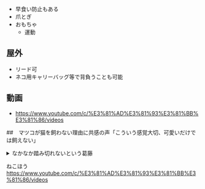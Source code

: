 

  - 早食い防止もある
- 爪とぎ
- おもちゃ
  - 運動


## 屋外

- リード可
- ネコ用キャリーバッグ等で背負うことも可能
## 動画

- https://www.youtube.com/c/%E3%81%AD%E3%81%93%E3%81%BB%E3%81%86/videos


##　マツコが猫を飼わない理由に共感の声「こういう感覚大切、可愛いだけでは飼えない」


<details><summary>なかなか踏み切れないという葛藤</summary><div>

マツコ・デラックスは自身が出演する宅急便のテレビCMで猫と暮らす光景が見られるものの、実際には猫を飼おうかどうしようかと迷っているようだ。  
7月31日放送のテレビ朝日系トークバラエティ番組『マツコ＆有吉 かりそめ天国』で有吉弘行と植物を育てたり動物を飼うことの難しさについて話すなか、  
マツコが猫を飼いたいけどなかなか踏み切れないという葛藤を明かした。  

[この記事の動画を見る](https://japan.techinsight.jp/2020/08/maki08010957.html/2)  

7月25日に放送された『マツコ会議』（日本テレビ系）は、  
自宅では何よりも猫の動画を見ている時間が長いというマツコ・デラックスがYouTubeで猫の動画を配信する飼い主とリモートで交流してご機嫌だった。  
またYouTube「ヤマトグループ 公式チャンネル」で昨年3月4日に公開された『【ヤマト運輸公式】TVCMメイキング映像 | クロネコメンバーズ  
マツコさんがクロネコにメロメロ!?』を見ても、本当に猫好きなことが感じられる。  
31日放送の『かりそめ天国』では有吉弘行と「植物を枯らしてしまうことはあるが、動物を飼って死なせてしまい相性が合わなかったでは済まない」といった話をするなか、  
猫が飼いたいというマツコが「ひとりにさせちゃうわけじゃん」と切り出した。  
それがネックとなって飼うか飼わないか葛藤して、自分のなかで「最後の攻防」を繰り広げているという。  
「猫は1匹でも大丈夫だよ」と経験者は言うが、それでもマツコは仕事や用事で出かけて一日のうち十数時間も猫だけにさせてしまう状況を想像すると  
「私が帰ってから猫と1～2時間ちょろちょろっと遊んで寝るだけじゃん、そのために飼っていいのかって…」と自問していた。  
マツコは毎日のように動画を見るので育て方の知識はあり、自分でシミュレーションしてみると「アタシの生活には落ち度がありすぎて（飼えない）」となるのだが、  
「可愛さだけだったら、とっくに飼っている」というのだ。
そんなマツコの思いに、Twitter上では視聴者から「好きーーーー!!!!　ってなった  
こういう感覚はほんまに大切、可愛いだけでは飼えない」、「マツコさんすごいよ…自分が猫とか飼っちゃいけない理由とかちゃんと考えていらっしゃる」、  
「私も本当に猫を迎えたいけど、私に飼われる猫は不幸なのではと思うととても飼えない…」などの反響があった。  
またマツコが「多頭飼育崩壊」（ペットを多数飼育した飼い主が、不妊去勢手術をしないなど無秩序な飼い方をして飼育困難になること）に触れて「最初は可愛いからと飼って、  
じゃあアタシがそれを防げるかとなると“でもやっぱり”があるのよね」と懸念したところ、  
「マツコありがとう。あなたみたいに人気者で発言力がある人が、こういうことを言ってくれるのは嬉しいです。  
あとは、どうか保護猫のことを話してほしい」という声も寄せられた。
一方では「マツコさんが猫を飼うことに心配しすぎてて心配になるー」と動画で見るような甘えん坊な猫ばかりでなく  
「ご飯の時とベランダに出たい時だけ甘えてくる一日中一人でいても全く問題ないのが普通の猫だから大丈夫よ」といった趣旨のアドバイスを寄せたり、  
「そっか、マツコは猫飼うときそんなに覚悟が必要なのか　うちはそういうこと考える前に先に出逢ってしまったからなぁ」という飼い主からの声も見受けられた。

- - -  </div></details>

ねこほう  
https://www.youtube.com/c/%E3%81%AD%E3%81%93%E3%81%BB%E3%81%86/videos

